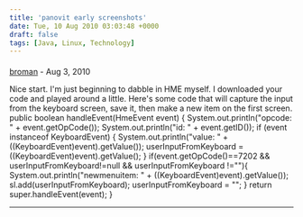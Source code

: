 ```yaml
---
title: 'panovit early screenshots'
date: Tue, 10 Aug 2010 03:03:48 +0000
draft: false
tags: [Java, Linux, Technology]
---
```



#### 
[broman]( "taalgaard@yahoo.com") - <time datetime="2010-08-11 22:42:04">Aug 3, 2010</time>

Nice start. I'm just beginning to dabble in HME myself. I downloaded your code and played around a little. Here's some code that will capture the input from the keyboard screen, save it, then make a new item on the first screen. public boolean handleEvent(HmeEvent event) { System.out.println("opcode: " + event.getOpCode()); System.out.println("id: " + event.getID()); if (event instanceof KeyboardEvent) { System.out.println("value: " + ((KeyboardEvent)event).getValue()); userInputFromKeyboard = ((KeyboardEvent)event).getValue(); } if(event.getOpCode()==7202 && userInputFromKeyboard!=null && userInputFromKeyboard !=""){ System.out.println("newmenuitem: " + ((KeyboardEvent)event).getValue()); sl.add(userInputFromKeyboard); userInputFromKeyboard = ""; } return super.handleEvent(event); }
<hr />
